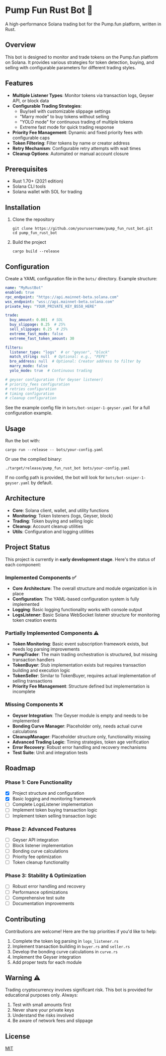 # Pump Fun Rust Bot 🚀

A high-performance Solana trading bot for the Pump.fun platform, written in Rust.

## Overview

This bot is designed to monitor and trade tokens on the Pump.fun platform on Solana. It provides various strategies for token detection, buying, and selling with configurable parameters for different trading styles.

## Features

- **Multiple Listener Types**: Monitor tokens via transaction logs, Geyser API, or block data
- **Configurable Trading Strategies**:
  - Buy/sell with customizable slippage settings
  - "Marry mode" to buy tokens without selling
  - "YOLO mode" for continuous trading of multiple tokens
  - Extreme fast mode for quick trading response
- **Priority Fee Management**: Dynamic and fixed priority fees with configurable caps
- **Token Filtering**: Filter tokens by name or creator address
- **Retry Mechanism**: Configurable retry attempts with wait times
- **Cleanup Options**: Automated or manual account closure

## Prerequisites

- Rust 1.70+ (2021 edition)
- Solana CLI tools
- Solana wallet with SOL for trading

## Installation

1. Clone the repository
   ```
   git clone https://github.com/yourusername/pump_fun_rust_bot.git
   cd pump_fun_rust_bot
   ```

2. Build the project
   ```
   cargo build --release
   ```

## Configuration

Create a YAML configuration file in the `bots/` directory. Example structure:

```yaml
name: "MyRustBot"
enabled: true
rpc_endpoint: "https://api.mainnet-beta.solana.com"
wss_endpoint: "wss://api.mainnet-beta.solana.com"
private_key: "YOUR_PRIVATE_KEY_BS58_HERE"

trade:
  buy_amount: 0.001  # SOL
  buy_slippage: 0.25  # 25%
  sell_slippage: 0.25  # 25%
  extreme_fast_mode: false
  extreme_fast_token_amount: 30

filters:
  listener_type: "logs"  # or "geyser", "block"
  match_string: null  # Optional: e.g., "PEPE"
  bro_address: null  # Optional: Creator address to filter by
  marry_mode: false
  yolo_mode: true  # Continuous trading

# geyser configuration (for Geyser listener)
# priority_fees configuration
# retries configuration
# timing configuration
# cleanup configuration
```

See the example config file in `bots/bot-sniper-1-geyser.yaml` for a full configuration example.

## Usage

Run the bot with:

```
cargo run --release -- bots/your-config.yaml
```

Or use the compiled binary:

```
./target/release/pump_fun_rust_bot bots/your-config.yaml
```

If no config path is provided, the bot will look for `bots/bot-sniper-1-geyser.yaml` by default.

## Architecture

- **Core**: Solana client, wallet, and utility functions
- **Monitoring**: Token listeners (logs, Geyser, block)
- **Trading**: Token buying and selling logic
- **Cleanup**: Account cleanup utilities
- **Utils**: Configuration and logging utilities

## Project Status

This project is currently in **early development stage**. Here's the status of each component:

### Implemented Components ✅

- **Core Architecture**: The overall structure and module organization is in place
- **Configuration**: The YAML-based configuration system is fully implemented
- **Logging**: Basic logging functionality works with console output
- **LogsListener**: Basic Solana WebSocket listener structure for monitoring token creation events

### Partially Implemented Components ⚠️

- **Token Monitoring**: Basic event subscription framework exists, but needs log parsing improvements
- **PumpTrader**: The main trading orchestration is structured, but missing transaction handlers
- **TokenBuyer**: Stub implementation exists but requires transaction building and execution logic
- **TokenSeller**: Similar to TokenBuyer, requires actual implementation of selling transactions
- **Priority Fee Management**: Structure defined but implementation is incomplete

### Missing Components ❌

- **Geyser Integration**: The Geyser module is empty and needs to be implemented
- **Bonding Curve Manager**: Placeholder only, needs actual curve calculations
- **CleanupManager**: Placeholder structure only, functionality missing
- **Advanced Trading Logic**: Timing strategies, token age verification
- **Error Recovery**: Robust error handling and recovery mechanisms
- **Test Suite**: Unit and integration tests

## Roadmap

### Phase 1: Core Functionality
- [x] Project structure and configuration
- [x] Basic logging and monitoring framework
- [ ] Complete LogsListener implementation
- [ ] Implement token buying transaction logic
- [ ] Implement token selling transaction logic

### Phase 2: Advanced Features
- [ ] Geyser API integration 
- [ ] Block listener implementation
- [ ] Bonding curve calculations
- [ ] Priority fee optimization
- [ ] Token cleanup functionality

### Phase 3: Stability & Optimization
- [ ] Robust error handling and recovery
- [ ] Performance optimizations
- [ ] Comprehensive test suite
- [ ] Documentation improvements

## Contributing

Contributions are welcome! Here are the top priorities if you'd like to help:

1. Complete the token log parsing in `logs_listener.rs`
2. Implement transaction building in `buyer.rs` and `seller.rs`
3. Develop the bonding curve calculations in `curve.rs`
4. Implement the Geyser integration
5. Add proper tests for each module

## Warning ⚠️

Trading cryptocurrency involves significant risk. This bot is provided for educational purposes only. Always:

1. Test with small amounts first
2. Never share your private keys
3. Understand the risks involved
4. Be aware of network fees and slippage

## License

[MIT](LICENSE) 